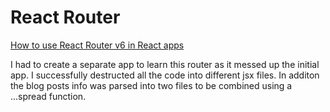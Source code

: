 # React Router

[How to use React Router v6 in React apps](https://blog.logrocket.com/react-router-v6-guide/)

I had to create a separate app to learn this router as it messed up the initial app.
I successfully destructed all the code into different jsx files.
In additon the blog posts info was parsed into two files to be combined using a ...spread function.




